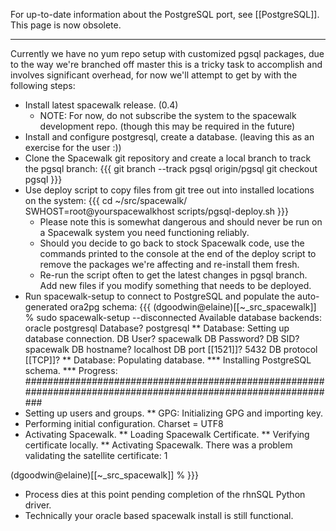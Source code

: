 
For up-to-date information about the PostgreSQL port, see [[PostgreSQL]]. This page is now obsolete.

----

Currently we have no yum repo setup with customized pgsql packages, due to the way we're branched off master this is a tricky task to accomplish and involves significant overhead, for now we'll attempt to get by with the following steps:

 * Install latest spacewalk release. (0.4)
   * NOTE: For now, do not subscribe the system to the spacewalk development repo. (though this may be required in the future)
 * Install and configure postgresql, create a database. (leaving this as an exercise for the user :))
 * Clone the Spacewalk git repository and create a local branch to track the pgsql branch:
    {{{
    git branch --track pgsql origin/pgsql
    git checkout pgsql
    }}}
 * Use deploy script to copy files from git tree out into installed locations on the system:
   {{{
   cd ~/src/spacewalk/
   SWHOST=root@yourspacewalkhost scripts/pgsql-deploy.sh
   }}}
   * Please note this is somewhat dangerous and should never be run on a Spacewalk system you need functioning reliably.
   * Should you decide to go back to stock Spacewalk code, use the commands printed to the console at the end of the deploy script to remove the packages we're affecting and re-install them fresh.
   * Re-run the script often to get the latest changes in pgsql branch. Add new files if you modify something that needs to be deployed.
 * Run spacewalk-setup to connect to PostgreSQL and populate the auto-generated ora2pg schema:
   {{{
(dgoodwin@elaine)[[~_src_spacewalk]] % sudo spacewalk-setup --disconnected
Available database backends:
   oracle
   postgresql
Database? postgresql
** Database: Setting up database connection.
DB User? spacewalk
DB Password? 
DB SID? spacewalk
DB hostname? localhost
DB port [[1521]]? 5432
DB protocol [[TCP]]? 
** Database: Populating database.
*** Installing PostgreSQL schema.
*** Progress: ###############################################################################################################
* Setting up users and groups.
** GPG: Initializing GPG and importing key.
* Performing initial configuration.
Charset = UTF8
* Activating Spacewalk.
** Loading Spacewalk Certificate.
** Verifying certificate locally.
** Activating Spacewalk.
There was a problem validating the satellite certificate: 1

(dgoodwin@elaine)[[~_src_spacewalk]] % 
   }}}
   * Process dies at this point pending completion of the rhnSQL Python driver.
   * Technically your oracle based spacewalk install is still functional.


 
